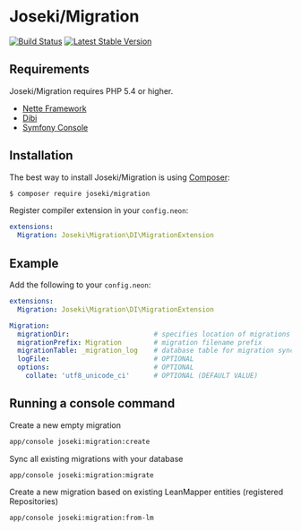 Joseki/Migration
================

[![Build Status](https://travis-ci.org/Joseki/Migration.svg?branch=master)](https://travis-ci.org/Joseki/Migration)
[![Latest Stable Version](https://poser.pugx.org/joseki/migration/v/stable)](https://packagist.org/packages/joseki/migration)

Requirements
------------

Joseki/Migration requires PHP 5.4 or higher.

- [Nette Framework](https://github.com/nette/nette)
- [Dibi](http://dibiphp.com/)
- [Symfony Console](https://github.com/symfony/Console)


Installation
------------

The best way to install Joseki/Migration is using  [Composer](http://getcomposer.org/):

```sh
$ composer require joseki/migration
```

Register compiler extension in your `config.neon`:

```yml
extensions:
  Migration: Joseki\Migration\DI\MigrationExtension
```

Example
-------

Add the following to your `config.neon`:

```yml
extensions:
  Migration: Joseki\Migration\DI\MigrationExtension

Migration:
  migrationDir:                     # specifies location of migrations
  migrationPrefix: Migration        # migration filename prefix
  migrationTable: _migration_log    # database table for migration sync
  logFile:                          # OPTIONAL
  options:                          # OPTIONAL
    collate: 'utf8_unicode_ci'      # OPTIONAL (DEFAULT VALUE)
```

Running a console command
-------------------------
Create a new empty migration

```sh
app/console joseki:migration:create
```

Sync all existing migrations with your database

```sh
app/console joseki:migration:migrate
```

Create a new migration based on existing LeanMapper entities (registered Repositories)

```sh
app/console joseki:migration:from-lm
```
